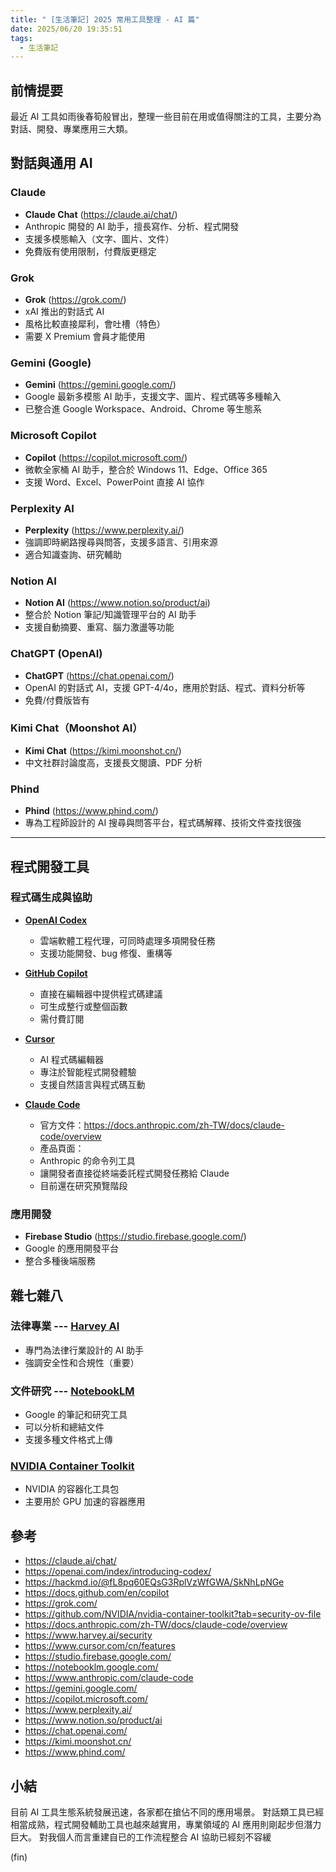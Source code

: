 ```yaml
---
title: " [生活筆記] 2025 常用工具整理 - AI 篇"
date: 2025/06/20 19:35:51
tags:
  - 生活筆記
---
```


## 前情提要

最近 AI 工具如雨後春筍般冒出，整理一些目前在用或值得關注的工具，主要分為對話、開發、專業應用三大類。

## 對話與通用 AI

### Claude

- **Claude Chat** (<https://claude.ai/chat/>)
- Anthropic 開發的 AI 助手，擅長寫作、分析、程式開發
- 支援多模態輸入（文字、圖片、文件）
- 免費版有使用限制，付費版更穩定

### Grok

- **Grok** (<https://grok.com/>)
- xAI 推出的對話式 AI
- 風格比較直接犀利，會吐槽（特色）
- 需要 X Premium 會員才能使用

### Gemini (Google)

- **Gemini** (<https://gemini.google.com/>)
- Google 最新多模態 AI 助手，支援文字、圖片、程式碼等多種輸入
- 已整合進 Google Workspace、Android、Chrome 等生態系

### Microsoft Copilot

- **Copilot** (<https://copilot.microsoft.com/>)
- 微軟全家桶 AI 助手，整合於 Windows 11、Edge、Office 365
- 支援 Word、Excel、PowerPoint 直接 AI 協作

### Perplexity AI

- **Perplexity** (<https://www.perplexity.ai/>)
- 強調即時網路搜尋與問答，支援多語言、引用來源
- 適合知識查詢、研究輔助

### Notion AI

- **Notion AI** (<https://www.notion.so/product/ai>)
- 整合於 Notion 筆記/知識管理平台的 AI 助手
- 支援自動摘要、重寫、腦力激盪等功能

### ChatGPT (OpenAI)

- **ChatGPT** (<https://chat.openai.com/>)
- OpenAI 的對話式 AI，支援 GPT-4/4o，應用於對話、程式、資料分析等
- 免費/付費版皆有

### Kimi Chat（Moonshot AI）

- **Kimi Chat** (<https://kimi.moonshot.cn/>)
- 中文社群討論度高，支援長文閱讀、PDF 分析

### Phind

- **Phind** (<https://www.phind.com/>)
- 專為工程師設計的 AI 搜尋與問答平台，程式碼解釋、技術文件查找很強

---

## 程式開發工具

### 程式碼生成與協助

- [**OpenAI Codex**](https://openai.com/index/introducing-codex/)
  - 雲端軟體工程代理，可同時處理多項開發任務
  - 支援功能開發、bug 修復、重構等
  
- [**GitHub Copilot**](https://docs.github.com/en/copilot)
  - 直接在編輯器中提供程式碼建議
  - 可生成整行或整個函數
  - 需付費訂閱

- [**Cursor**](https://www.cursor.com/cn/features)
  - AI 程式碼編輯器
  - 專注於智能程式開發體驗
  - 支援自然語言與程式碼互動

- [**Claude Code**](https://www.anthropic.com/claude-code)
  - 官方文件：<https://docs.anthropic.com/zh-TW/docs/claude-code/overview>
  - 產品頁面：
  - Anthropic 的命令列工具
  - 讓開發者直接從終端委託程式開發任務給 Claude
  - 目前還在研究預覽階段

### 應用開發

- **Firebase Studio** (<https://studio.firebase.google.com/>)
- Google 的應用開發平台
- 整合多種後端服務

## 雜七雜八

### 法律專業 --- [**Harvey AI**](https://www.harvey.ai/security)

- 專門為法律行業設計的 AI 助手
- 強調安全性和合規性（重要）

### 文件研究 --- [**NotebookLM**](https://notebooklm.google.com/)

- Google 的筆記和研究工具
- 可以分析和總結文件
- 支援多種文件格式上傳

### [**NVIDIA Container Toolkit**](https://github.com/NVIDIA/nvidia-container-toolkit)

- NVIDIA 的容器化工具包
- 主要用於 GPU 加速的容器應用

## 參考

- <https://claude.ai/chat/>
- <https://openai.com/index/introducing-codex/>
- <https://hackmd.io/@fL8pq60EQsG3RplVzWfGWA/SkNhLpNGe>
- <https://docs.github.com/en/copilot>
- <https://grok.com/>
- <https://github.com/NVIDIA/nvidia-container-toolkit?tab=security-ov-file>
- <https://docs.anthropic.com/zh-TW/docs/claude-code/overview>
- <https://www.harvey.ai/security>
- <https://www.cursor.com/cn/features>
- <https://studio.firebase.google.com/>
- <https://notebooklm.google.com/>
- <https://www.anthropic.com/claude-code>
- <https://gemini.google.com/>
- <https://copilot.microsoft.com/>
- <https://www.perplexity.ai/>
- <https://www.notion.so/product/ai>
- <https://chat.openai.com/>
- <https://kimi.moonshot.cn/>
- <https://www.phind.com/>

## 小結

目前 AI 工具生態系統發展迅速，各家都在搶佔不同的應用場景。
對話類工具已經相當成熟，程式開發輔助工具也越來越實用，專業領域的 AI 應用則剛起步但潛力巨大。
對我個人而言重建自已的工作流程整合 AI 協助已經刻不容緩

(fin)
